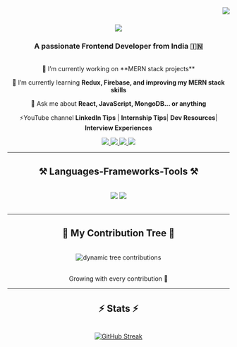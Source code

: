 <img align="right" src="https://visitor-badge.laobi.icu/badge?page_id=Adityakulkarni023.Adityakulkarni023" />

<h1 align="center">
    <img src="https://readme-typing-svg.herokuapp.com/?font=Righteous&size=35&center=true&vCenter=true&width=500&height=70&duration=4000&lines=Hi+There!+👋;+I'm+Aditya+Kulkarni!;" />
</h1>

<h3 align="center">A passionate Frontend Developer from India 🇮🇳</h3>

<br/>

<div align="center">
 🔭 I’m currently working on **MERN stack projects**

🌱 I’m currently learning **Redux, Firebase, and improving my MERN stack skills**

 💬 Ask me about **React, JavaScript, MongoDB... or anything**

 ⚡YouTube channel **LinkedIn Tips** | **Internship Tips**| **Dev Resources**| **Interview Experiences**
</div>

<div align="center"> 
  <a href="mailto:adityakulkarni023@gmail.com">
    <img src="https://img.shields.io/badge/Gmail-333333?style=for-the-badge&logo=gmail&logoColor=red" />
  </a>
  <a href="https://www.linkedin.com/in/aditya-kulkarni23/" target="_blank">
    <img src="https://img.shields.io/badge/LinkedIn-0077B5?style=for-the-badge&logo=linkedin&logoColor=white" />
  </a>
  <a href="https://adityafolio023.netlify.app/" target="_blank">
    <img src="https://img.shields.io/badge/Portfolio-FF5722?style=for-the-badge&logo=todoist&logoColor=white" />
  </a>
  <a href="https://www.youtube.com/@AdityaKulkarni23" target="_blank">
    <img src="https://img.shields.io/badge/YouTube-FF0000?style=for-the-badge&logo=youtube&logoColor=white" />
  </a>
</div>

<hr/>

<h2 align="center">⚒️ Languages-Frameworks-Tools ⚒️</h2>
<br/>
<div align="center">
    <img src="https://skillicons.dev/icons?i=react,bootstrap,html,css,vscode,github,figma,tailwind,git,npm" />
    <img src="https://skillicons.dev/icons?i=nodejs,javascript,typescript,express,firebase,mongodb,mysql" /><br>
</div>
<br/>
<hr/>
<div align="center">
  <h2>🌳 My Contribution Tree 🌳</h2>
  <br>
  <img alt="dynamic tree contributions" src="https://github-contribution-tree.vercel.app/api?username=Adityakulkarni023&theme=dark&bg_color=000000" />
  <br/><br/>
  <p>Growing with every contribution 🌱</p>
</div>

<hr/>

<h2 align="center">⚡ Stats ⚡</h2>
<br/>
<div align="center">
  <a href="https://git.io/streak-stats"><img src="https://streak-stats.demolab.com?user=AdityaKulkarni023&theme=transparent" alt="GitHub Streak" /></a>
</div>
